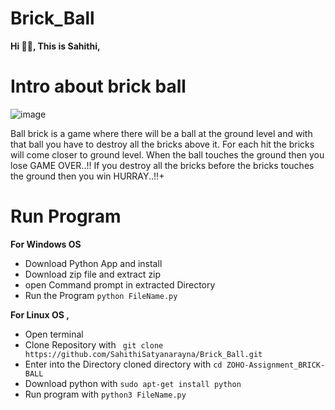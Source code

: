# Brick_Ball
**Hi 👋🏼, This is Sahithi,**

# Intro about brick ball
![image](https://user-images.githubusercontent.com/101516809/158068862-d0bbc639-f986-49ee-b870-fc2b4ecfcc5c.png)


Ball brick is a game where there will be a ball at the ground level and with that ball you have to destroy all the bricks above it. For each hit the bricks will come closer to ground level. When the ball touches the ground then you lose GAME OVER..!! If you destroy all the bricks before the bricks touches the ground then you win HURRAY..!!+

# Run Program 

**For Windows OS**
-  Download Python App and install 
-  Download zip file and extract zip
-  open Command prompt in extracted Directory 
-  Run the Program `python FileName.py`

**For Linux OS ,**
-  Open terminal
-  Clone Repository with ` git clone https://github.com/SahithiSatyanarayna/Brick_Ball.git`
-  Enter into the Directory cloned directory with   ` cd ZOHO-Assignment_BRICK-BALL `
-  Download python with   ` sudo apt-get install python `
-  Run program with   ` python3 FileName.py `
